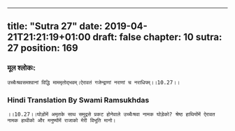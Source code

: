 
---
title: "Sutra 27"
date: 2019-04-21T21:21:19+01:00
draft: false
chapter: 10
sutra: 27
position: 169
---
### मूल श्लोकः:
```
उच्चैःश्रवसमश्वानां विद्धि माममृतोद्भवम्।ऐरावतं गजेन्द्राणां नराणां च नराधिपम्।।10.27।।

```

### Hindi Translation By Swami Ramsukhdas
```
।।10.27।।घोड़ोंमें अमृतके साथ समुद्रसे प्रकट होनेवाले उच्चैःश्रवा नामक घोड़ेको? श्रेष्ठ हाथियोंमें ऐरावत नामक हाथीको और मनुष्योंमें राजाको मेरी विभूति मानो।

```

